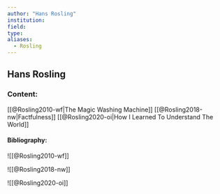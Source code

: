 ```yaml
---
author: "Hans Rosling"
institution:
field:
type:
aliases:
  - Rosling
---
```


## Hans Rosling

### Content:
[[@Rosling2010-wf|The Magic Washing Machine]]
[[@Rosling2018-nw|Factfulness]]
[[@Rosling2020-oi|How I Learned To Understand The World]]

#### Bibliography:

![[@Rosling2010-wf]]

![[@Rosling2018-nw]]

![[@Rosling2020-oi]]